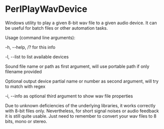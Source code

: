 # PerlPlayWavDevice
Windows utility to play a given 8-bit wav file to a given audio device.
It can be useful for batch files or other automation tasks.

Usage (command line arguments):

-h, --help, /? for this info

-l, --list to list available devices

Sound file name or path as first argument, will use portable path if only filename provided

Optional output device partial name or number as second argument, will try to match with regex

-i, --info as optional third argument to show wav file properties

Due to unknown deficiencies of the underlying libraries, it works correctly with 8-bit files only. Nevertheless, for short signal noises or audio feedback it is still quite usable. Just need to remember to convert your wav files to 8 bits, mono or stereo.

